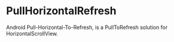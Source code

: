 PullHorizontalRefresh
=====================

Android Pull-Horizontal-To-Refresh, is a PullToRefresh solution for HorizontalScrollView. 
